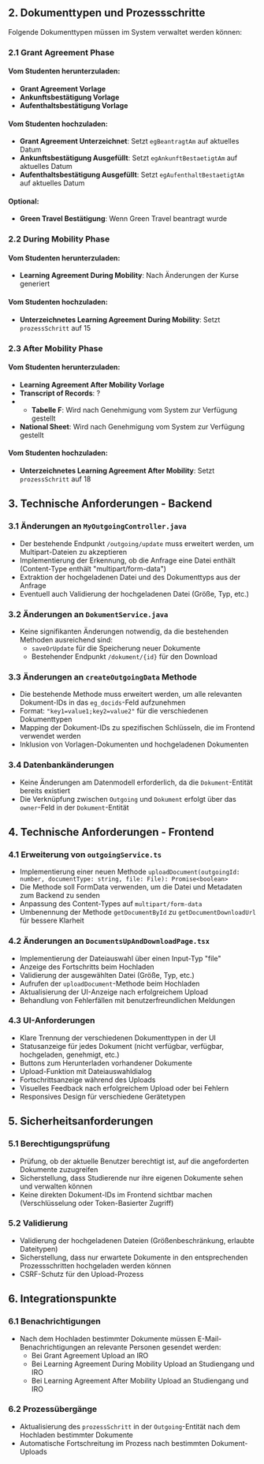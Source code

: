 ## 2. Dokumenttypen und Prozessschritte

Folgende Dokumenttypen müssen im System verwaltet werden können:

### 2.1 Grant Agreement Phase
#### Vom Studenten herunterzuladen:
- **Grant Agreement Vorlage**
- **Ankunftsbestätigung Vorlage**
- **Aufenthaltsbestätigung Vorlage**

#### Vom Studenten hochzuladen:
- **Grant Agreement Unterzeichnet**: Setzt `egBeantragtAm` auf aktuelles Datum
- **Ankunftsbestätigung Ausgefüllt**: Setzt `egAnkunftBestaetigtAm` auf aktuelles Datum
- **Aufenthaltsbestätigung Ausgefüllt**: Setzt `egAufenthaltBestaetigtAm` auf aktuelles Datum

#### Optional:
- **Green Travel Bestätigung**: Wenn Green Travel beantragt wurde

### 2.2 During Mobility Phase
#### Vom Studenten herunterzuladen:
- **Learning Agreement During Mobility**: Nach Änderungen der Kurse generiert
#### Vom Studenten hochzuladen:
- **Unterzeichnetes Learning Agreement During Mobility**: Setzt `prozessSchritt` auf 15

### 2.3 After Mobility Phase
#### Vom Studenten herunterzuladen:
- **Learning Agreement After Mobility Vorlage**
- **Transcript of Records**: ?
- - **Tabelle F**: Wird nach Genehmigung vom System zur Verfügung gestellt
- **National Sheet**: Wird nach Genehmigung vom System zur Verfügung gestellt
#### Vom Studenten hochzuladen:
- **Unterzeichnetes Learning Agreement After Mobility**: Setzt `prozessSchritt` auf 18

## 3. Technische Anforderungen - Backend

### 3.1 Änderungen an `MyOutgoingController.java`

- Der bestehende Endpunkt `/outgoing/update` muss erweitert werden, um Multipart-Dateien zu akzeptieren
- Implementierung der Erkennung, ob die Anfrage eine Datei enthält (Content-Type enthält "multipart/form-data")
- Extraktion der hochgeladenen Datei und des Dokumenttyps aus der Anfrage
- Eventuell auch Validierung der hochgeladenen Datei (Größe, Typ, etc.)

### 3.2 Änderungen an `DokumentService.java`

- Keine signifikanten Änderungen notwendig, da die bestehenden Methoden ausreichend sind:
    - `saveOrUpdate` für die Speicherung neuer Dokumente
    - Bestehender Endpunkt `/dokument/{id}` für den Download

### 3.3 Änderungen an `createOutgoingData` Methode

- Die bestehende Methode muss erweitert werden, um alle relevanten Dokument-IDs in das `eg_docids`-Feld aufzunehmen
- Format: `"key1=value1;key2=value2"` für die verschiedenen Dokumenttypen
- Mapping der Dokument-IDs zu spezifischen Schlüsseln, die im Frontend verwendet werden
- Inklusion von Vorlagen-Dokumenten und hochgeladenen Dokumenten

### 3.4 Datenbankänderungen

- Keine Änderungen am Datenmodell erforderlich, da die `Dokument`-Entität bereits existiert
- Die Verknüpfung zwischen `Outgoing` und `Dokument` erfolgt über das `owner`-Feld in der `Dokument`-Entität

## 4. Technische Anforderungen - Frontend

### 4.1 Erweiterung von `outgoingService.ts`

- Implementierung einer neuen Methode `uploadDocument(outgoingId: number, documentType: string, file: File): Promise<boolean>`
- Die Methode soll FormData verwenden, um die Datei und Metadaten zum Backend zu senden
- Anpassung des Content-Types auf `multipart/form-data`
- Umbenennung der Methode `getDocumentById` zu `getDocumentDownloadUrl` für bessere Klarheit

### 4.2 Änderungen an `DocumentsUpAndDownloadPage.tsx`

- Implementierung der Dateiauswahl über einen Input-Typ "file"
- Anzeige des Fortschritts beim Hochladen
- Validierung der ausgewählten Datei (Größe, Typ, etc.)
- Aufrufen der `uploadDocument`-Methode beim Hochladen
- Aktualisierung der UI-Anzeige nach erfolgreichem Upload
- Behandlung von Fehlerfällen mit benutzerfreundlichen Meldungen

### 4.3 UI-Anforderungen

- Klare Trennung der verschiedenen Dokumenttypen in der UI
- Statusanzeige für jedes Dokument (nicht verfügbar, verfügbar, hochgeladen, genehmigt, etc.)
- Buttons zum Herunterladen vorhandener Dokumente
- Upload-Funktion mit Dateiauswahldialog
- Fortschrittsanzeige während des Uploads
- Visuelles Feedback nach erfolgreichem Upload oder bei Fehlern
- Responsives Design für verschiedene Gerätetypen

## 5. Sicherheitsanforderungen

### 5.1 Berechtigungsprüfung

- Prüfung, ob der aktuelle Benutzer berechtigt ist, auf die angeforderten Dokumente zuzugreifen
- Sicherstellung, dass Studierende nur ihre eigenen Dokumente sehen und verwalten können
- Keine direkten Dokument-IDs im Frontend sichtbar machen (Verschlüsselung oder Token-Basierter Zugriff)

### 5.2 Validierung

- Validierung der hochgeladenen Dateien (Größenbeschränkung, erlaubte Dateitypen)
- Sicherstellung, dass nur erwartete Dokumente in den entsprechenden Prozessschritten hochgeladen werden können
- CSRF-Schutz für den Upload-Prozess

## 6. Integrationspunkte

### 6.1 Benachrichtigungen

- Nach dem Hochladen bestimmter Dokumente müssen E-Mail-Benachrichtigungen an relevante Personen gesendet werden:
    - Bei Grant Agreement Upload an IRO
    - Bei Learning Agreement During Mobility Upload an Studiengang und IRO
    - Bei Learning Agreement After Mobility Upload an Studiengang und IRO

### 6.2 Prozessübergänge

- Aktualisierung des `prozessSchritt` in der `Outgoing`-Entität nach dem Hochladen bestimmter Dokumente
- Automatische Fortschreitung im Prozess nach bestimmten Dokument-Uploads